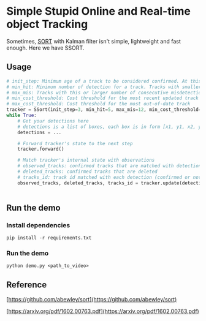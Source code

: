 # Simple Stupid Online and Real-time object Tracking

Sometimes, [SORT](https://arxiv.org/abs/1602.00763) with Kalman filter isn't simple, lightweight and fast enough. Here we have SSORT.

## Usage

```python
# init_step: Minimum age of a track to be considered confirmed. At this stage, any misdetection will make the track be discarded
# min_hit: Minimum number of detection for a track. Tracks with smaller number of detection are ignored
# max_mis: Tracks with this or larger number of consecutive misdetection are discarded
# min_cost_threshold: Cost threshold for the most recent updated track
# max_cost_threshold: Cost threshold for the most out-of-date track
tracker = SSort(init_step=3, min_hit=5, max_mis=12, min_cost_threshold=0.66, max_cost_threshold=0.99)
while True:
    # Get your detections here
    # detections is a list of boxes, each box is in form [x1, y1, x2, y2, conf, class_id]
    detections = ...

    # Forward tracker's state to the next step
    tracker.forward()

    # Match tracker's internal state with observations
    # observed_tracks: confirmed tracks that are matched with detections
    # deleted_tracks: confirmed tracks that are deleted
    # tracks_id: track id matched with each detection (confirmed or not doesn't matter)
    observed_tracks, deleted_tracks, tracks_id = tracker.update(detections)
    
```

## Run the demo

### Install dependencies

`pip install -r requirements.txt`

### Run the demo

`python demo.py <path_to_video>`

## Reference

[https://github.com/abewley/sort](https://github.com/abewley/sort)

[https://arxiv.org/pdf/1602.00763.pdf](https://arxiv.org/pdf/1602.00763.pdf)
